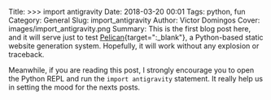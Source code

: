 Title: >>> import antigravity
Date: 2018-03-20 00:01
Tags: python, fun
Category: General
Slug: import_antigravity
Author: Victor Domingos
Cover: images/import_antigravity.png
Summary: This is the first blog post here, and it will serve just to test [Pelican](https://blog.getpelican.com){target=":_blank"}, a Python-based static website generation system. Hopefully, it will work without any explosion or traceback.

Meanwhile, if you are reading this post, I strongly encourage you to open the Python REPL and run the `import antigravity` statement. It really help us in setting the mood for the nexts posts.
